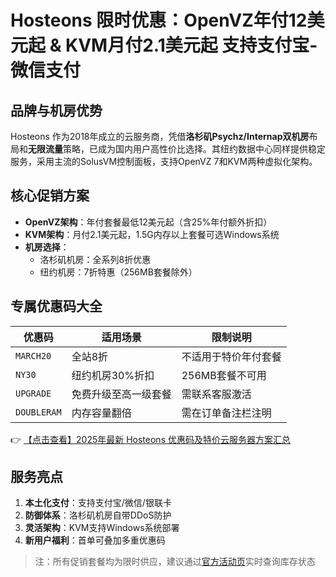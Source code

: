 # Hosteons 限时优惠：OpenVZ年付12美元起 & KVM月付2.1美元起 支持支付宝-微信支付

## 品牌与机房优势
Hosteons 作为2018年成立的云服务商，凭借**洛杉矶Psychz/Internap双机房**布局和**无限流量**策略，已成为国内用户高性价比选择。其纽约数据中心同样提供稳定服务，采用主流的SolusVM控制面板，支持OpenVZ 7和KVM两种虚拟化架构。

## 核心促销方案
- **OpenVZ架构**：年付套餐最低12美元起（含25%年付额外折扣）
- **KVM架构**：月付2.1美元起，1.5G内存以上套餐可选Windows系统
- **机房选择**：
  - 洛杉矶机房：全系列8折优惠
  - 纽约机房：7折特惠（256MB套餐除外）

## 专属优惠码大全
| 优惠码        | 适用场景                          | 限制说明                 |
|---------------|-----------------------------------|--------------------------|
| `MARCH20`     | 全站8折                          | 不适用于特价年付套餐     |
| `NY30`        | 纽约机房30%折扣                   | 256MB套餐不可用          |
| `UPGRADE`     | 免费升级至高一级套餐              | 需联系客服激活           |
| `DOUBLERAM`   | 内存容量翻倍                      | 需在订单备注栏注明       |

👉 [【点击查看】2025年最新 Hosteons 优惠码及特价云服务器方案汇总](https://bit.ly/hosteons)

## 服务亮点
1. **本土化支付**：支持支付宝/微信/银联卡
2. **防御体系**：洛杉矶机房自带DDoS防护
3. **灵活架构**：KVM支持Windows系统部署
4. **新用户福利**：首单可叠加多重优惠码

> 注：所有促销套餐均为限时供应，建议通过[官方活动页](https://bit.ly/hosteons)实时查询库存状态